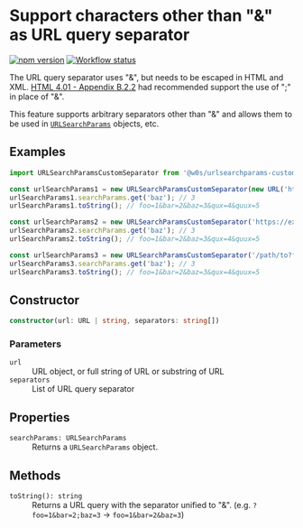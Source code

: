 # Support characters other than "&" as URL query separator

[![npm version](https://badge.fury.io/js/%40w0s%2Furlsearchparams-custom-separator.svg)](https://www.npmjs.com/package/@w0s/urlsearchparams-custom-separator)
[![Workflow status](https://github.com/SaekiTominaga/js-library/actions/workflows/package-urlsearchparams-custom-separator.yml/badge.svg)](https://github.com/SaekiTominaga/js-library/actions/workflows/package-urlsearchparams-custom-separator.yml)

The URL query separator uses "&", but needs to be escaped in HTML and XML. [HTML 4.01 - Appendix B.2.2](https://www.w3.org/TR/html4/appendix/notes.html#h-B.2.2) had recommended support the use of ";" in place of "&".

This feature supports arbitrary separators other than "&" and allows them to be used in [`URLSearchParams`](https://developer.mozilla.org/en-US/docs/Web/API/URLSearchParams) objects, etc.

## Examples

```JavaScript
import URLSearchParamsCustomSeparator from '@w0s/urlsearchparams-custom-separator';

const urlSearchParams1 = new URLSearchParamsCustomSeparator(new URL('https://example.com/path/to?foo=1&bar=2;baz=3;qux=4:quux=5'), [';', ':']);
urlSearchParams1.searchParams.get('baz'); // 3
urlSearchParams1.toString(); // foo=1&bar=2&baz=3&qux=4&quux=5

const urlSearchParams2 = new URLSearchParamsCustomSeparator('https://example.com/path/to?foo=1&bar=2;baz=3;qux=4:quux=5', [';', ':']);
urlSearchParams2.searchParams.get('baz'); // 3
urlSearchParams2.toString(); // foo=1&bar=2&baz=3&qux=4&quux=5

const urlSearchParams3 = new URLSearchParamsCustomSeparator('/path/to?foo=1&bar=2;baz=3;qux=4:quux=5', [';', ':']);
urlSearchParams3.searchParams.get('baz'); // 3
urlSearchParams3.toString(); // foo=1&bar=2&baz=3&qux=4&quux=5
```

## Constructor

```TypeScript
constructor(url: URL | string, separators: string[])
```

### Parameters

<dl>
<dt><code>url</code></dt>
<dd>URL object, or full string of URL or substring of URL</dd>
<dt><code>separators</code></dt>
<dd>List of URL query separator</dd>
</dl>

## Properties

<dl>
<dt><code>searchParams: URLSearchParams</code></dt>
<dd>Returns a <code>URLSearchParams</code> object.</dd>
</dl>

## Methods

<dl>
<dt><code>toString(): string</code></dt>
<dd>Returns a URL query with the separator unified to "&". (e.g. <code>?foo=1&bar=2;baz=3</code> → <code>foo=1&bar=2&baz=3</code>)</dd>
</dl>
